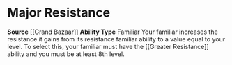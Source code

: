 ﻿---
ability_type: Familiar
actions: null
frequency: null
id: '64'
name: Major Resistance
rarity: Common
requirement: null
source: '[[DATABASE/source/Grand Bazaar|Grand Bazaar]]'
trait: null
type: Familiar Ability

---
# Major Resistance

**Source** [[Grand Bazaar]]
**Ability Type** Familiar
Your familiar increases the resistance it gains from its resistance familiar ability to a value equal to your level. To select this, your familiar must have the [[Greater Resistance]] ability and you must be at least 8th level.